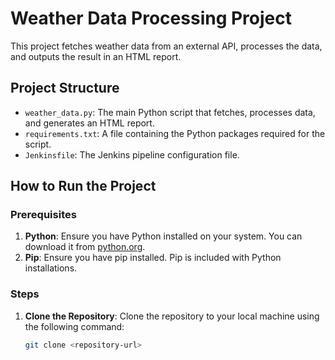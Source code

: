 # Weather Data Processing Project

This project fetches weather data from an external API, processes the data, and outputs the result in an HTML report.

## Project Structure

- `weather_data.py`: The main Python script that fetches, processes data, and generates an HTML report.
- `requirements.txt`: A file containing the Python packages required for the script.
- `Jenkinsfile`: The Jenkins pipeline configuration file.

## How to Run the Project

### Prerequisites

1. **Python**: Ensure you have Python installed on your system. You can download it from [python.org](https://www.python.org/).
2. **Pip**: Ensure you have pip installed. Pip is included with Python installations.

### Steps

1. **Clone the Repository**:
   Clone the repository to your local machine using the following command:
   ```bash
   git clone <repository-url>
